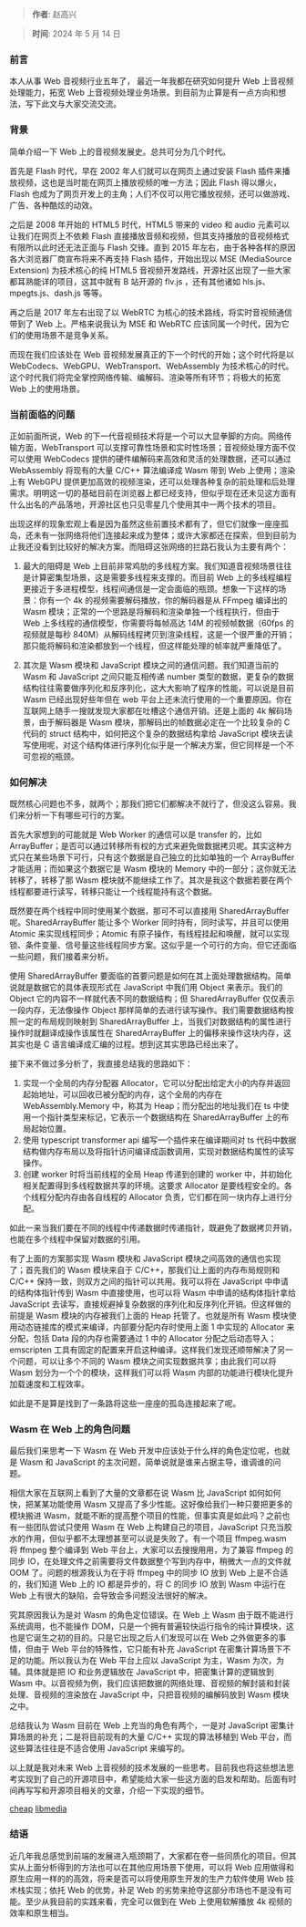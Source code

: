 > **作者**: 赵高兴

> **时间**: 2024 年 5 月 14 日

### 前言

本人从事 Web 音视频行业五年了， 最近一年我都在研究如何提升 Web 上音视频处理能力，拓宽 Web 上音视频处理业务场景。到目前为止算是有一点方向和想法，写下此文与大家交流交流。

### 背景

简单介绍一下 Web 上的音视频发展史。总共可分为几个时代。

首先是 Flash 时代，早在 2002 年人们就可以在网页上通过安装 Flash 插件来播放视频，这也是当时能在网页上播放视频的唯一方法；因此 Flash 得以爆火，Flash 也成为了网页开发上的主角；人们不仅可以用它播放视频，还可以做游戏、广告、各种酷炫的动效。

之后是 2008 年开始的 HTML5 时代，HTML5 带来的 video 和 audio 元素可以让我们在网页上不依赖 Flash 直接播放音频和视频，但其支持播放的音视频格式有限所以此时还无法正面与 Flash 交锋。直到 2015 年左右，由于各种各样的原因各大浏览器厂商宣布将来不再支持 Flash 插件，开始出现以 MSE (MediaSource Extension) 为技术核心的纯 HTML5 音视频开发路线，开源社区出现了一些大家都耳熟能详的项目，这其中就有 B 站开源的 flv.js ，还有其他诸如 hls.js、mpegts.js、dash.js 等等。

再之后是 2017 年左右出现了以 WebRTC 为核心的技术路线，将实时音视频通信带到了 Web 上。严格来说我认为 MSE 和 WebRTC 应该同属一个时代，因为它们的使用场景不是竞争关系。

而现在我们应该处在 Web 音视频发展真正的下一个时代的开始；这个时代将是以 WebCodecs、WebGPU、WebTransport、WebAssembly 为技术核心的时代。这个时代我们将完全掌控网络传输、编解码、渲染等所有环节；将极大的拓宽 Web 上的使用场景。

### 当前面临的问题

正如前面所说，Web 的下一代音视频技术将是一个可以大显拳脚的方向。网络传输方面，WebTransport 可以支撑可靠性场景和实时性场景；音视频处理方面不仅可以使用 WebCodecs 提供的硬件编解码来高效和灵活的处理数据，还可以通过 WebAssembly 将现有的大量 C/C++ 算法编译成 Wasm 带到 Web 上使用；渲染上有 WebGPU 提供更加高效的视频渲染，还可以处理各种复杂的前处理和后处理需求。明明这一切的基础目前在浏览器上都已经支持，但似乎现在还未见这方面有什么出名的产品落地，开源社区也只见零星几个使用其中一两个技术的项目。

出现这样的现象宏观上看是因为虽然这些前置技术都有了，但它们就像一座座孤岛，还未有一张网络将他们连接起来成为整体；或许大家都还在探索，但到目前为止我还没看到比较好的解决方案。而阻碍这张网络的拦路石我认为主要有两个：

 1. 最大的阻碍是 Web 上目前非常鸡肋的多线程方案。我们知道音视频场景往往是计算密集型场景，这是需要多线程来支撑的。而目前 Web 上的多线程编程更接近于多进程模型，线程间通信是一定会面临的瓶颈。想象一下这样的场景：你有一个 4k 的视频需要解码播放，你的解码器是从 FFmpeg 编译出的 Wasm 模块；正常的一个思路是将解码和渲染单独一个线程执行，但由于 Web 上多线程的通信模型，你需要将每帧高达 14M 的视频帧数据（60fps 的视频就是每秒 840M）从解码线程拷贝到渲染线程，这是一个很严重的开销；那只能将解码和渲染都放到一个线程，但这样能处理的帧率就严重降低了。

 2. 其次是 Wasm 模块和 JavaScript 模块之间的通信问题。我们知道当前的 Wasm 和 JavaScript 之间只能互相传递 number 类型的数据，更复杂的数据结构往往需要做序列化和反序列化，这大大影响了程序的性能，可以说是目前 Wasm 已经出现好些年但在 web 平台上还未流行使用的一个重要原因。你在互联网上随手一搜就发现大家都在吐槽这个通信开销。还是上面的 4k 解码场景，由于解码器是 Wasm 模块，那解码出的帧数据必定在一个比较复杂的 C 代码的 struct 结构中，如何把这个复杂的数据结构拿给 JavaScript 模块去读写使用呢，对这个结构体进行序列化似乎是一个解决方案，但它同样是一个不可忽视的瓶颈。

### 如何解决

既然核心问题也不多，就两个；那我们把它们都解决不就行了，但没这么容易。我们来分析一下有哪些可行的方案。

首先大家想到的可能就是 Web Worker 的通信可以是 transfer 的，比如 ArrayBuffer；是否可以通过转移所有权的方式来避免做数据拷贝呢。其实这种方式只在某些场景下可行，只有这个数据是自己独立的比如单独的一个 ArrayBuffer 才能适用；而如果这个数据它是 Wasm 模块的 Memory 中的一部分；这你就无法转移了，转移了那 Wasm 模块就不能继续工作了。其次是我这个数据若要在两个线程都要进行读写，转移只能让一个线程能持有这个数据。

既然要在两个线程中同时使用某个数据，那可不可以直接用  SharedArrayBuffer 呢。SharedArrayBuffer 能让多个 Worker 同时持有，同时读写，并且可以使用 Atomic 来实现线程同步；Atomic 有原子操作，有线程挂起和唤醒，就可以实现锁、条件变量、信号量这些线程同步方案。这似乎是一个可行的方向，但它还面临一些问题，我们接着来分析。

使用 SharedArrayBuffer 要面临的首要问题是如何在其上面处理数据结构。简单说就是数据它的具体表现形式在 JavaScript 中我们用 Object 来表示。我们的 Object 它的内容不一样就代表不同的数据结构；但 SharedArrayBuffer 仅仅表示一段内存，无法像操作 Object 那样简单的去进行读写操作。我们需要数据结构按照一定的布局规则映射到 SharedArrayBuffer 上，当我们对数据结构的属性进行操作时就翻译成操作该属性在 SharedArrayBuffer 上的偏移来操作这块内存，这其实也是 C 语言编译成汇编的过程。想到这其实思路已经出来了。

接下来不做过多分析了，我直接总结我的思路如下：

1. 实现一个全局的内存分配器 Allocator，它可以分配出给定大小的内存并返回起始地址，可以回收已被分配的内存，这个全局的内存在 WebAssembly.Memory 中，称其为 Heap；而分配出的地址我们在 ts 中使用一个指针类型来标记，它表示一个数据结构在 SharedArrayBuffer 上的布局起始位置。
2. 使用 typescript transformer api 编写一个插件来在编译期间对 ts 代码中数据结构做内存布局以及将指针访问编译成函数调用，实现对数据结构属性的读写操作。
3. 创建 worker 时将当前线程的全局 Heap 传递到创建的 worker 中，并初始化相关配置得到多线程数据共享的环境。这要求 Allocator 是要线程安全的。各个线程分配内存由各自线程的 Allocator 负责，它们都在同一块内存上进行分配。

如此一来当我们要在不同的线程中传递数据时传递指针，既避免了数据拷贝开销，也能在多个线程中保留对数据的引用。

有了上面的方案那实现 Wasm 模块和 JavaScript 模块之间高效的通信也实现了；首先我们的 Wasm 模块来自于 C/C++，那我们让上面的内存布局规则和 C/C++ 保持一致，则双方之间的指针可以共用。我可以将在 JavaScript 中申请的结构体指针传到 Wasm 中直接使用，也可以将 Wasm 中申请的结构体指针拿给 JavaScript 去读写，直接规避掉复杂数据的序列化和反序列化开销。但这样做的前提是 Wasm 模块的内存被我们上面的 Heap 托管了。也就是所有 Wasm 模块使用动态链接库的模式来编译，内部要分配内存时使用上面 1 中实现的 Allocator 来分配，包括 Data 段的内存也需要通过 1 中的 Allocator 分配之后动态导入；emscripten 工具有固定的配置来开启这种编译。这样我们发现还顺带解决了另一个问题，可以让多个不同的 Wasm 模块之间实现数据共享；由此我们可以将 Wasm 划分为一个个的模块，这样我们可以将 Wasm 内部的功能进行模块化提升加载速度和工程效率。

如此是不是算是找到了一条路将这些一座座的孤岛连接起来了呢。

### Wasm 在 Web 上的角色问题

最后我们来思考一下 Wasm 在 Web 开发中应该处于什么样的角色定位呢，也就是 Wasm 和 JavaScript 的主次问题，简单说就是谁来占据主导，谁调谁的问题。

相信大家在互联网上看到了大量的文章都在说 Wasm 比 JavaScript 如何如何快，把某某功能使用 Wasm 又提高了多少性能。这好像给我们一种只要把更多的模块搬进 Wasm，就能不断的提高整个项目的性能，但事实真是如此吗？之前也有一些团队尝试只使用 Wasm 在 Web 上构建自己的项目，JavaScript 只充当胶水的作用，但似乎都不太理想甚至可以说是失败了。有一个项目 ffmpeg.wasm 将 ffmpeg 整个编译到 Web 平台上，大家可以去搜搜用用，为了兼容 ffmpeg 的同步 IO，在处理文件之前需要将文件数据整个写到内存中，稍微大一点的文件就 OOM 了。问题的根源我认为在于将 ffmpeg 中的同步 IO 放到 Web 上是不合适的，我们知道 Web 上的 IO 都是异步的，将 C 的同步 IO 放到 Wasm 中运行在 Web 上有很大的缺陷，会导致会多问题没法很好的解决。

究其原因我认为是对 Wasm 的角色定位错误。在 Web 上 Wasm 由于既不能进行系统调用，也不能操作 DOM，只是一个拥有普遍较快运行指令的纯计算模块，这也是它诞生之初的目的。只是它出现之后人们发现可以在 Web 之外做更多的事情，但由于 Web 平台的特殊性，它只能有补充 JavaScript 在密集计算场景下不足的功能。所以我认为在 Web 平台上应以 JavaScript 为主，Wasm 为次，为辅。具体就是把 IO 和业务逻辑放在 JavaScript 中，把密集计算的逻辑放到 Wasm 中。以音视频为例，我们应该把数据的网络处理、音视频的解封装和封装处理、音视频的渲染放在 JavaScript 中，只把音视频的编解码放到 Wasm 模块之中。

总结我认为 Wasm 目前在 Web 上充当的角色有两个，一是对 JavaScript 密集计算场景的补充；二是将目前现有的大量 C/C++ 实现的算法移植到 Web 平台，而这些算法往往是不适合使用 JavaScript 来编写的。

以上就是我对未来 Web 上音视频的技术发展的一些思考。目前我也将这些想法思考实现到了自己的开源项目中，希望能给大家一些这方面的启发和帮助。后面有时间再写写和开源项目相关的文章，介绍一下实现的细节。

[cheap](https://github.com/zhaohappy/cheap)
[libmedia](https://github.com/zhaohappy/libmedia)

### 结语

近几年我总感觉到前端的发展进入瓶颈期了，大家都在卷一些同质化的项目。但其实从上面分析得到的方法也可以在其他应用场景下使用，可以将 Web 应用做得和原生应用一样的的高效，将来是否可以将使用原生开发的生产力软件使用 Web 技术栈实现；依托 Web 的优势，补足 Web 的劣势来抢夺这部分市场也不是没有可能。至少从我目前的实践来看，完全可以做到在 Web 上使用软解播放 4k 视频的效率和原生相当。
